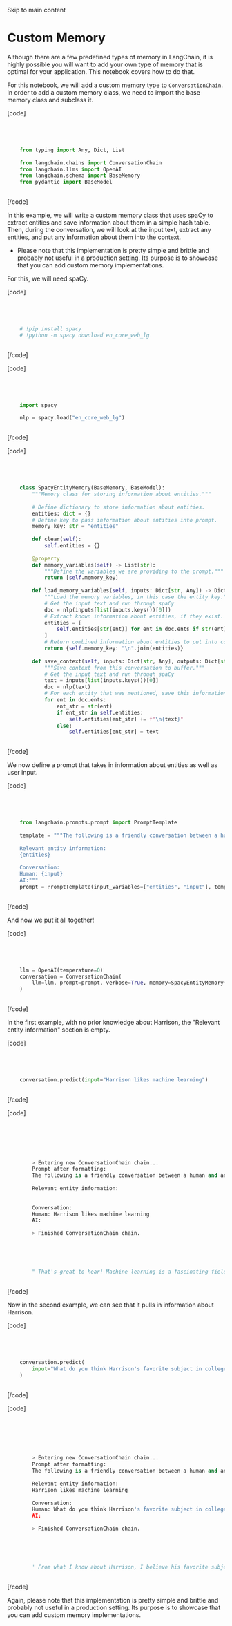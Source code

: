 

Skip to main content

# Custom Memory

Although there are a few predefined types of memory in LangChain, it is highly possible you will want to add your own type of memory that is optimal for your application. This notebook covers how to
do that.

For this notebook, we will add a custom memory type to `ConversationChain`. In order to add a custom memory class, we need to import the base memory class and subclass it.

[code]
```python




    from typing import Any, Dict, List  
      
    from langchain.chains import ConversationChain  
    from langchain.llms import OpenAI  
    from langchain.schema import BaseMemory  
    from pydantic import BaseModel  
    


```
[/code]


In this example, we will write a custom memory class that uses spaCy to extract entities and save information about them in a simple hash table. Then, during the conversation, we will look at the
input text, extract any entities, and put any information about them into the context.

  * Please note that this implementation is pretty simple and brittle and probably not useful in a production setting. Its purpose is to showcase that you can add custom memory implementations.

For this, we will need spaCy.

[code]
```python




    # !pip install spacy  
    # !python -m spacy download en_core_web_lg  
    


```
[/code]


[code]
```python




    import spacy  
      
    nlp = spacy.load("en_core_web_lg")  
    


```
[/code]


[code]
```python




    class SpacyEntityMemory(BaseMemory, BaseModel):  
        """Memory class for storing information about entities."""  
      
        # Define dictionary to store information about entities.  
        entities: dict = {}  
        # Define key to pass information about entities into prompt.  
        memory_key: str = "entities"  
      
        def clear(self):  
            self.entities = {}  
      
        @property  
        def memory_variables(self) -> List[str]:  
            """Define the variables we are providing to the prompt."""  
            return [self.memory_key]  
      
        def load_memory_variables(self, inputs: Dict[str, Any]) -> Dict[str, str]:  
            """Load the memory variables, in this case the entity key."""  
            # Get the input text and run through spaCy  
            doc = nlp(inputs[list(inputs.keys())[0]])  
            # Extract known information about entities, if they exist.  
            entities = [  
                self.entities[str(ent)] for ent in doc.ents if str(ent) in self.entities  
            ]  
            # Return combined information about entities to put into context.  
            return {self.memory_key: "\n".join(entities)}  
      
        def save_context(self, inputs: Dict[str, Any], outputs: Dict[str, str]) -> None:  
            """Save context from this conversation to buffer."""  
            # Get the input text and run through spaCy  
            text = inputs[list(inputs.keys())[0]]  
            doc = nlp(text)  
            # For each entity that was mentioned, save this information to the dictionary.  
            for ent in doc.ents:  
                ent_str = str(ent)  
                if ent_str in self.entities:  
                    self.entities[ent_str] += f"\n{text}"  
                else:  
                    self.entities[ent_str] = text  
    


```
[/code]


We now define a prompt that takes in information about entities as well as user input.

[code]
```python




    from langchain.prompts.prompt import PromptTemplate  
      
    template = """The following is a friendly conversation between a human and an AI. The AI is talkative and provides lots of specific details from its context. If the AI does not know the answer to a question, it truthfully says it does not know. You are provided with information about entities the Human mentions, if relevant.  
      
    Relevant entity information:  
    {entities}  
      
    Conversation:  
    Human: {input}  
    AI:"""  
    prompt = PromptTemplate(input_variables=["entities", "input"], template=template)  
    


```
[/code]


And now we put it all together!

[code]
```python




    llm = OpenAI(temperature=0)  
    conversation = ConversationChain(  
        llm=llm, prompt=prompt, verbose=True, memory=SpacyEntityMemory()  
    )  
    


```
[/code]


In the first example, with no prior knowledge about Harrison, the "Relevant entity information" section is empty.

[code]
```python




    conversation.predict(input="Harrison likes machine learning")  
    


```
[/code]


[code]
```python




          
          
        > Entering new ConversationChain chain...  
        Prompt after formatting:  
        The following is a friendly conversation between a human and an AI. The AI is talkative and provides lots of specific details from its context. If the AI does not know the answer to a question, it truthfully says it does not know. You are provided with information about entities the Human mentions, if relevant.  
          
        Relevant entity information:  
          
          
        Conversation:  
        Human: Harrison likes machine learning  
        AI:  
          
        > Finished ConversationChain chain.  
      
      
      
      
      
        " That's great to hear! Machine learning is a fascinating field of study. It involves using algorithms to analyze data and make predictions. Have you ever studied machine learning, Harrison?"  
    


```
[/code]


Now in the second example, we can see that it pulls in information about Harrison.

[code]
```python




    conversation.predict(  
        input="What do you think Harrison's favorite subject in college was?"  
    )  
    


```
[/code]


[code]
```python




          
          
        > Entering new ConversationChain chain...  
        Prompt after formatting:  
        The following is a friendly conversation between a human and an AI. The AI is talkative and provides lots of specific details from its context. If the AI does not know the answer to a question, it truthfully says it does not know. You are provided with information about entities the Human mentions, if relevant.  
          
        Relevant entity information:  
        Harrison likes machine learning  
          
        Conversation:  
        Human: What do you think Harrison's favorite subject in college was?  
        AI:  
          
        > Finished ConversationChain chain.  
      
      
      
      
      
        ' From what I know about Harrison, I believe his favorite subject in college was machine learning. He has expressed a strong interest in the subject and has mentioned it often.'  
    


```
[/code]


Again, please note that this implementation is pretty simple and brittle and probably not useful in a production setting. Its purpose is to showcase that you can add custom memory implementations.

